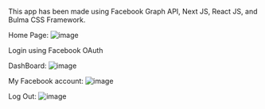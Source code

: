 This app has been made using Facebook Graph API, Next JS, React JS, and Bulma CSS Framework.

Home Page:
![image](https://user-images.githubusercontent.com/50922572/167290571-2918a4b4-161d-41f4-8541-b0a013631923.png)

Login using Facebook OAuth

DashBoard:
![image](https://user-images.githubusercontent.com/50922572/167290781-32fecea7-3720-4533-9e3e-28c1bd558eb1.png)

My Facebook account:
![image](https://user-images.githubusercontent.com/50922572/167290835-7daa66a9-c9e9-48e4-b3a0-98ace4a6ac70.png)

Log Out:
![image](https://user-images.githubusercontent.com/50922572/167290794-5cfb4f57-cf04-4139-8947-09190f7287f8.png)
